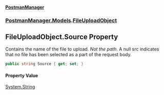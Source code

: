 #### [PostmanManager](PostmanManager.md 'PostmanManager')
### [PostmanManager.Models](PostmanManager.md#PostmanManager.Models 'PostmanManager.Models').[FileUploadObject](PostmanManager.md#PostmanManager.Models.FileUploadObject 'PostmanManager.Models.FileUploadObject')

## FileUploadObject.Source Property

Contains the name of the file to upload. _Not the path_.
A null src indicates that no file has been selected as a part of the request body.

```csharp
public string Source { get; set; }
```

#### Property Value
[System.String](https://docs.microsoft.com/en-us/dotnet/api/System.String 'System.String')